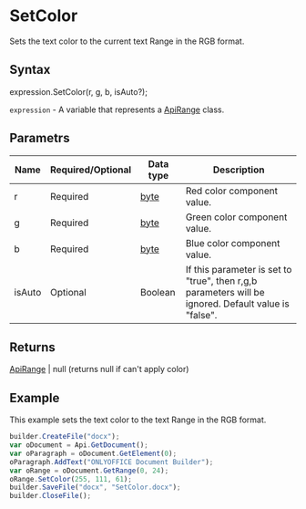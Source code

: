 # SetColor

Sets the text color to the current text Range in the RGB format.

## Syntax

expression.SetColor(r, g, b, isAuto?);

`expression` - A variable that represents a [ApiRange](../ApiRange.md) class.

## Parametrs

| **Name** | **Required/Optional** | **Data type** | **Description** |
| ------------- | ------------- | ------------- | ------------- |
| r | Required | [byte](../../../Enumerations/byte.md) | Red color component value. |
| g | Required | [byte](../../../Enumerations/byte.md) | Green color component value. |
| b | Required | [byte](../../../Enumerations/byte.md) | Blue color component value. |
| isAuto | Optional | Boolean | If this parameter is set to "true", then r,g,b parameters will be ignored. Default value is "false". |

## Returns

[ApiRange](../ApiRange.md) &#124; null (returns null if can't apply color)

## Example

This example sets the text color to the text Range in the RGB format.

```javascript
builder.CreateFile("docx");
var oDocument = Api.GetDocument();
var oParagraph = oDocument.GetElement(0);
oParagraph.AddText("ONLYOFFICE Document Builder");
var oRange = oDocument.GetRange(0, 24);
oRange.SetColor(255, 111, 61);
builder.SaveFile("docx", "SetColor.docx");
builder.CloseFile();
```